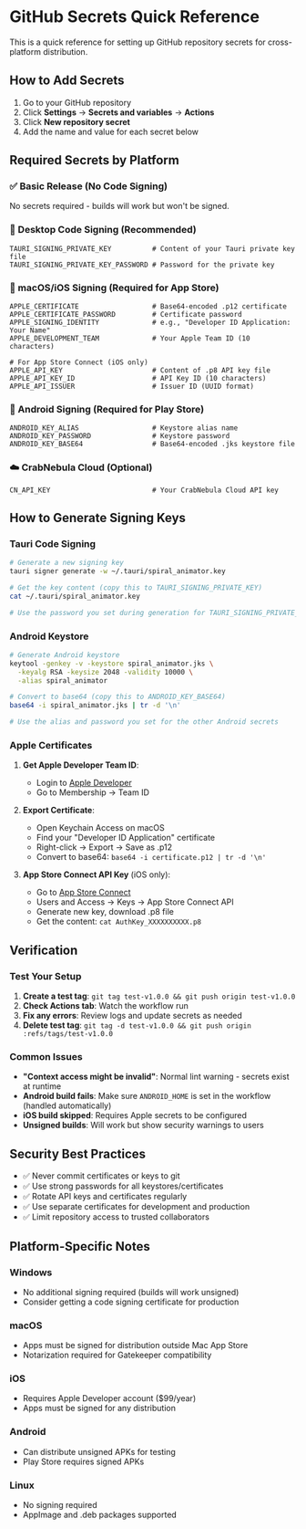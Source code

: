 # GitHub Secrets Quick Reference

This is a quick reference for setting up GitHub repository secrets for cross-platform distribution.

## How to Add Secrets

1. Go to your GitHub repository
2. Click **Settings** → **Secrets and variables** → **Actions**
3. Click **New repository secret**
4. Add the name and value for each secret below

## Required Secrets by Platform

### ✅ Basic Release (No Code Signing)
No secrets required - builds will work but won't be signed.

### 🔐 Desktop Code Signing (Recommended)
```
TAURI_SIGNING_PRIVATE_KEY          # Content of your Tauri private key file
TAURI_SIGNING_PRIVATE_KEY_PASSWORD # Password for the private key
```

### 🍎 macOS/iOS Signing (Required for App Store)
```
APPLE_CERTIFICATE                  # Base64-encoded .p12 certificate
APPLE_CERTIFICATE_PASSWORD         # Certificate password
APPLE_SIGNING_IDENTITY             # e.g., "Developer ID Application: Your Name"
APPLE_DEVELOPMENT_TEAM             # Your Apple Team ID (10 characters)

# For App Store Connect (iOS only)
APPLE_API_KEY                      # Content of .p8 API key file
APPLE_API_KEY_ID                   # API Key ID (10 characters)
APPLE_API_ISSUER                   # Issuer ID (UUID format)
```

### 🤖 Android Signing (Required for Play Store)
```
ANDROID_KEY_ALIAS                  # Keystore alias name
ANDROID_KEY_PASSWORD               # Keystore password
ANDROID_KEY_BASE64                 # Base64-encoded .jks keystore file
```

### ☁️ CrabNebula Cloud (Optional)
```
CN_API_KEY                         # Your CrabNebula Cloud API key
```

## How to Generate Signing Keys

### Tauri Code Signing
```bash
# Generate a new signing key
tauri signer generate -w ~/.tauri/spiral_animator.key

# Get the key content (copy this to TAURI_SIGNING_PRIVATE_KEY)
cat ~/.tauri/spiral_animator.key

# Use the password you set during generation for TAURI_SIGNING_PRIVATE_KEY_PASSWORD
```

### Android Keystore
```bash
# Generate Android keystore
keytool -genkey -v -keystore spiral_animator.jks \
  -keyalg RSA -keysize 2048 -validity 10000 \
  -alias spiral_animator

# Convert to base64 (copy this to ANDROID_KEY_BASE64)
base64 -i spiral_animator.jks | tr -d '\n'

# Use the alias and password you set for the other Android secrets
```

### Apple Certificates
1. **Get Apple Developer Team ID**:
   - Login to [Apple Developer](https://developer.apple.com/)
   - Go to Membership → Team ID

2. **Export Certificate**:
   - Open Keychain Access on macOS
   - Find your "Developer ID Application" certificate
   - Right-click → Export → Save as .p12
   - Convert to base64: `base64 -i certificate.p12 | tr -d '\n'`

3. **App Store Connect API Key** (iOS only):
   - Go to [App Store Connect](https://appstoreconnect.apple.com/)
   - Users and Access → Keys → App Store Connect API
   - Generate new key, download .p8 file
   - Get the content: `cat AuthKey_XXXXXXXXXX.p8`

## Verification

### Test Your Setup
1. **Create a test tag**: `git tag test-v1.0.0 && git push origin test-v1.0.0`
2. **Check Actions tab**: Watch the workflow run
3. **Fix any errors**: Review logs and update secrets as needed
4. **Delete test tag**: `git tag -d test-v1.0.0 && git push origin :refs/tags/test-v1.0.0`

### Common Issues
- **"Context access might be invalid"**: Normal lint warning - secrets exist at runtime
- **Android build fails**: Make sure `ANDROID_HOME` is set in the workflow (handled automatically)
- **iOS build skipped**: Requires Apple secrets to be configured
- **Unsigned builds**: Will work but show security warnings to users

## Security Best Practices

- ✅ Never commit certificates or keys to git
- ✅ Use strong passwords for all keystores/certificates
- ✅ Rotate API keys and certificates regularly
- ✅ Use separate certificates for development and production
- ✅ Limit repository access to trusted collaborators

## Platform-Specific Notes

### Windows
- No additional signing required (builds will work unsigned)
- Consider getting a code signing certificate for production

### macOS
- Apps must be signed for distribution outside Mac App Store
- Notarization required for Gatekeeper compatibility

### iOS
- Requires Apple Developer account ($99/year)
- Apps must be signed for any distribution

### Android
- Can distribute unsigned APKs for testing
- Play Store requires signed APKs

### Linux
- No signing required
- AppImage and .deb packages supported
